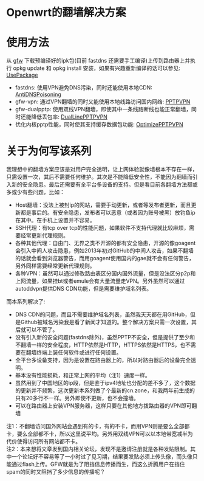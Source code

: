 Openwrt的翻墙解决方案
===========

# 使用方法
从 [gfw](gfw) 下载预编译好的ipk包(目前 fastdns 还需要手工编译)上传到路由器上并执行 opkg update 和 opkg install 安装，如果有兴趣重新编译的话可以参见: [UsePackage](UsePackage.md)  

* fastdns: 使用VPN避免DNS污染，同时还能使用本地CDN: [AntiDNSPoisoning](AntiDNSPoisoning.md)
* gfw-vpn: 通过VPN翻墙的同时又能使用本地线路访问国内网络: [PPTPVPN](PPTPVPN.md)
* gfw-dualpptp: 使用双线VPN翻墙，即使其中一条线路断线也能正常翻墙，同时还能降低丢包率: [DualLinePPTPVPN](DualLinePPTPVPN.md)
* 优化内核pptp性能，同时使其支持缓存数据包功能: [OptimizePPTPVPN](OptimizePPTPVPN.md)


# 关于为何写该系列
我理想中的翻墙方案应该是对用户完全透明，让上网体验就像墙根本不存在一样，只需设置一次，其后不需要任何维护。其次是不能降低安全性，不能因为翻墙而引入新的安全隐患。最后还需要有全平台多设备的支持。但是看目前各翻墙方法都或多或少有些问题，比如：
* Host翻墙：没法上被封ip的网站，需要手动更新，或者等发布者更新，而且更新都是事后的。有安全隐患，发布者可以恶意（或者因为账号被黑）放钓鱼ip在其中。在手机上设置并不容易。
* SSH代理：有tcp over tcp的性能问题，如果软件不支持代理就比较麻烦，需要经常更新代理规则。
* 各种其他代理：自由门、无界之类不开源的都有安全隐患，开源的像goagent会引入中间人攻击隐患，例如2013年初对GitHub的中间人攻击，如果不翻墙的话就会看到浏览器警告，而用goagent使用国内的gae就不会有任何警告，另外同样需要经常更新代理规则。
* 各种VPN：虽然可以通过修改路由表区分国内国外流量，但是没法区分p2p和上网流量，如果挂bt或者emule会有大量流量走VPN。另外虽然可以通过autoddvpn提供DNS CDN功能，但是需要维护域名列表。

而本系列解决了:
* DNS CDN的问题，而且不需要维护域名列表，虽然我天天都在用GitHub，但是Github被域名污染我是看了新闻才知道的。整个解决方案只需一次设置，其后就可以不管了。
* 没有引入新的安全问题(fastdns除外)，虽然PPTP不安全，但是提供了至少和不翻墙一样的安全程度，HTTP依然是HTTP，HTTPS依然是HTTPS，也不需要在翻墙终端上装任何软件或进行任何设置。
* 全平台多设备支持，因为是设置在路由器上的，所以对路由器后的设备完全透明。
* 基本没有性能损耗，和正常上网的平均（注1）速度一样。
* 虽然用到了中国地区的ip段，但是鉴于ipv4地址也分配的差不多了，这个数据的更新并不频繁，这次更新本系列做了个最新的cn.zone，和我两年前生成的只有20多行不一样。另外即使不更新，也不会撞墙。
* 可以在路由器上安装VPN服务器，这样只要在其他地方拨路由器的VPN即可翻墙

注1：不翻墙访问国外网站会遇到有的卡，有的不卡，而用VPN则是要么全部都卡，要么全部都不卡，所以这里说平均。另外用双线VPN可以以本地带宽减半为代价使得访问所有网站都不卡。  
注2：本来想将文章发到国内相关论坛，发现不是邀请注册就是各种发贴限制。其中一个论坛好不容易等了一小时过了见习期，结果要发贴必须上传头像，而头像只能通过flash上传。GFW就是为了阻挡信息传播而生，而这么折腾用户在挡住spam的同时又阻挡了多少信息的传播呢？

